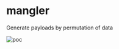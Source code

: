 # mangler
Generate payloads by permutation of data

![poc](https://user-images.githubusercontent.com/72538652/144493813-ff08d181-77a1-46da-9262-f3c3890acd79.png)
